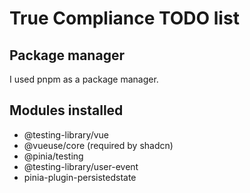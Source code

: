 # True Compliance TODO list

## Package manager

I used pnpm as a package manager.

## Modules installed

- @testing-library/vue
- @vueuse/core (required by shadcn)
- @pinia/testing
- @testing-library/user-event
- pinia-plugin-persistedstate
